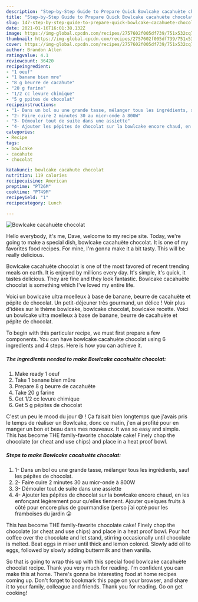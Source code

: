 ```yaml
---
description: "Step-by-Step Guide to Prepare Quick Bowlcake cacahuète chocolat"
title: "Step-by-Step Guide to Prepare Quick Bowlcake cacahuète chocolat"
slug: 147-step-by-step-guide-to-prepare-quick-bowlcake-cacahuete-chocolat
date: 2021-01-16T16:01:38.132Z
image: https://img-global.cpcdn.com/recipes/2757602f005df739/751x532cq70/bowlcake-cacahuete-chocolat-photo-principale-de-la-recette.jpg
thumbnail: https://img-global.cpcdn.com/recipes/2757602f005df739/751x532cq70/bowlcake-cacahuete-chocolat-photo-principale-de-la-recette.jpg
cover: https://img-global.cpcdn.com/recipes/2757602f005df739/751x532cq70/bowlcake-cacahuete-chocolat-photo-principale-de-la-recette.jpg
author: Brandon Allen
ratingvalue: 4.1
reviewcount: 36420
recipeingredient:
- "1 oeuf"
- "1 banane bien mre"
- "8 g beurre de cacahute"
- "20 g farine"
- "1/2 cc levure chimique"
- "5 g ppites de chocolat"
recipeinstructions:
- "1- Dans un bol ou une grande tasse, mélanger tous les ingrédients, sauf les pépites de chocolat."
- "2- Faire cuire 2 minutes 30 au micr-onde à 800W"
- "3- Démouler tout de suite dans une assiette"
- "4- Ajouter les pépites de chocolat sur la bowlcake encore chaud, en les enfonçant légèrement pour qu’elles tiennent. Ajouter quelques fruits à côté pour encore plus de gourmandise (perso j’ai opté pour les framboises du jardin 😛"
categories:
- Recipe
tags:
- bowlcake
- cacahute
- chocolat

katakunci: bowlcake cacahute chocolat 
nutrition: 119 calories
recipecuisine: American
preptime: "PT26M"
cooktime: "PT49M"
recipeyield: "1"
recipecategory: Lunch

---
```



![Bowlcake cacahuète chocolat](https://img-global.cpcdn.com/recipes/2757602f005df739/751x532cq70/bowlcake-cacahuete-chocolat-photo-principale-de-la-recette.jpg)

Hello everybody, it's me, Dave, welcome to my recipe site. Today, we're going to make a special dish, bowlcake cacahuète chocolat. It is one of my favorites food recipes. For mine, I'm gonna make it a bit tasty. This will be really delicious.

Bowlcake cacahuète chocolat is one of the most favored of recent trending meals on earth. It is enjoyed by millions every day. It's simple, it's quick, it tastes delicious. They are fine and they look fantastic. Bowlcake cacahuète chocolat is something which I've loved my entire life.

Voici un bowlcake ultra moelleux à base de banane, beurre de cacahuète et pépite de chocolat. Un petit-déjeuner très gourmand, un délice ! Voir plus d&#39;idées sur le thème bowlcake, bowlcake chocolat, bowlcake recette. Voici un bowlcake ultra moelleux à base de banane, beurre de cacahuète et pépite de chocolat.


To begin with this particular recipe, we must first prepare a few components. You can have bowlcake cacahuète chocolat using 6 ingredients and 4 steps. Here is how you can achieve it.

<!--inarticleads1-->

##### The ingredients needed to make Bowlcake cacahuète chocolat:

1. Make ready 1 oeuf
1. Take 1 banane bien mûre
1. Prepare 8 g beurre de cacahuète
1. Take 20 g farine
1. Get 1/2 cc levure chimique
1. Get 5 g pépites de chocolat


C&#39;est un peu le mood du jour 😅 ! Ça faisait bien longtemps que j&#39;avais pris le temps de réaliser un Bowlcake, donc ce matin, j&#39;en ai profité pour en manger un bon et beau dans mes nouveaux. It was so easy and simple. This has become THE family-favorite chocolate cake! Finely chop the chocolate (or cheat and use chips) and place in a heat proof bowl. 

<!--inarticleads2-->

##### Steps to make Bowlcake cacahuète chocolat:

1. 1- Dans un bol ou une grande tasse, mélanger tous les ingrédients, sauf les pépites de chocolat.
1. 2- Faire cuire 2 minutes 30 au micr-onde à 800W
1. 3- Démouler tout de suite dans une assiette
1. 4- Ajouter les pépites de chocolat sur la bowlcake encore chaud, en les enfonçant légèrement pour qu’elles tiennent. Ajouter quelques fruits à côté pour encore plus de gourmandise (perso j’ai opté pour les framboises du jardin 😛


This has become THE family-favorite chocolate cake! Finely chop the chocolate (or cheat and use chips) and place in a heat proof bowl. Pour hot coffee over the chocolate and let stand, stirring occasionally until chocolate is melted. Beat eggs in mixer until thick and lemon colored. Slowly add oil to eggs, followed by slowly adding buttermilk and then vanilla. 

So that is going to wrap this up with this special food bowlcake cacahuète chocolat recipe. Thank you very much for reading. I'm confident you can make this at home. There's gonna be interesting food at home recipes coming up. Don't forget to bookmark this page on your browser, and share it to your family, colleague and friends. Thank you for reading. Go on get cooking!
